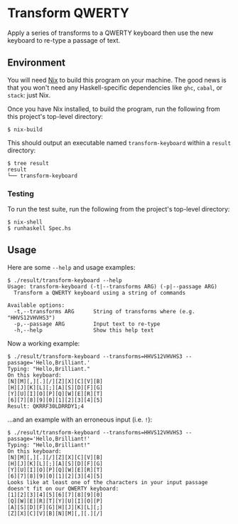 # Transform QWERTY

Apply a series of transforms to a QWERTY keyboard then use the new keyboard to
re-type a passage of text.

## Environment

You will need [Nix][nix] to build this program on your machine. The good news is
that you won't need any Haskell-specific dependencies like `ghc`, `cabal`, or
`stack`: just Nix.

Once you have Nix installed, to build the program, run the following from this
project's top-level directory:

```shell
$ nix-build
```

This should output an executable named `transform-keyboard` within a `result`
directory:

```shell
$ tree result
result
└── transform-keyboard
```

### Testing

To run the test suite, run the following from the project's top-level directory:

```shell
$ nix-shell
$ runhaskell Spec.hs
```

[nix]: https://nixos.org/download.html

## Usage

Here are some `--help` and usage examples:

```shell
$ ./result/transform-keyboard --help
Usage: transform-keyboard (-t|--transforms ARG) (-p|--passage ARG)
  Transform a QWERTY keyboard using a string of commands

Available options:
  -t,--transforms ARG      String of transforms where (e.g. "HHVS12VHVHS3")
  -p,--passage ARG         Input text to re-type
  -h,--help                Show this help text
```

Now a working example:

```shell
$ ./result/transform-keyboard --transforms=HHVS12VHVHS3 --passage='Hello,Brilliant.'
Typing: "Hello,Brilliant."
On this keyboard:
[N][M][,][.][/][Z][X][C][V][B]
[H][J][K][L][;][A][S][D][F][G]
[Y][U][I][O][P][Q][W][E][R][T]
[6][7][8][9][0][1][2][3][4][5]
Result: QKRRF30LDRRDY1;4
```

...and an example with an erroneous input (i.e. `!`):

```shell
$ ./result/transform-keyboard --transforms=HHVS12VHVHS3 --passage='Hello,Brilliant!'
Typing: "Hello,Brilliant!"
On this keyboard:
[N][M][,][.][/][Z][X][C][V][B]
[H][J][K][L][;][A][S][D][F][G]
[Y][U][I][O][P][Q][W][E][R][T]
[6][7][8][9][0][1][2][3][4][5]
Looks like at least one of the characters in your input passage doesn't fit on our QWERTY keyboard:
[1][2][3][4][5][6][7][8][9][0]
[Q][W][E][R][T][Y][U][I][O][P]
[A][S][D][F][G][H][J][K][L][;]
[Z][X][C][V][B][N][M][,][.][/]
```
